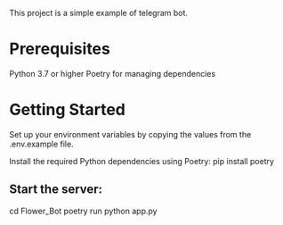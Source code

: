 This project is a simple example of telegram bot.

# Prerequisites
Python 3.7 or higher
Poetry for managing dependencies


# Getting Started
Set up your environment variables by copying the values from the .env.example file.

Install the required Python dependencies using Poetry:
pip install poetry

## Start the server:
cd Flower_Bot
poetry run python app.py
